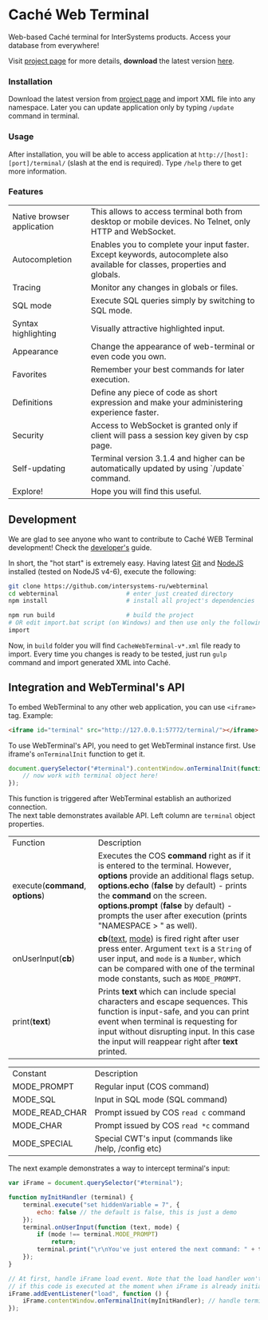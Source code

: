 # Caché Web Terminal
Web-based Caché terminal for InterSystems products. Access your database from everywhere!

Visit [project page](http://intersystems-ru.github.io/webterminal) for more details, **download** the latest version [here](http://intersystems-ru.github.io/webterminal/#downloads).

### Installation
Download the latest version from <a href="http://intersystems-ru.github.io/webterminal/#downloads">project page</a>
and import XML file into any namespace. Later you can update application only by typing `/update` command in terminal.

### Usage
After installation, you will be able to access application at `http://[host]:[port]/terminal/` (slash at the end is required).
Type `/help` there to get more information.

### Features
<table>
	<tr>
		<td class="info">Native browser application</td>
		<td>This allows to access terminal both from desktop or mobile devices. No Telnet, only HTTP and WebSocket.</td>
	</tr>
	<tr>
		<td class="info">Autocompletion</td>
		<td>Enables you to complete your input faster. Except keywords, autocomplete also available for classes, properties and globals.</td>
	</tr>
	<tr>
		<td class="info">Tracing</td>
		<td>Monitor any changes in globals or files.</td>
	</tr>
	<tr>
		<td class="info">SQL mode</td>
		<td>Execute SQL queries simply by switching to SQL mode.</td>
	</tr>
	<tr>
		<td class="info">Syntax highlighting</td>
		<td>Visually attractive highlighted input.</td>
	</tr>
	<tr>
		<td class="info">Appearance</td>
		<td>Change the appearance of web-terminal or even code you own.</td>
	</tr>
	<tr>
		<td class="info">Favorites</td>
		<td>Remember your best commands for later execution.</td>
	</tr>
	<tr>
		<td class="info">Definitions</td>
		<td>Define any piece of code as short expression and make your administering experience faster.</td>
	</tr>
	<tr>
		<td class="info">Security</td>
		<td>Access to WebSocket is granted only if client will pass a session key given by csp page.</td>
	</tr>
	<tr>
		<td class="info">Self-updating</td>
		<td>Terminal version 3.1.4 and higher can be automatically updated by using `/update` command.</td>
	</tr>
	<tr>
		<td class="info">Explore!</td>
		<td>Hope you will find this useful.</td>
	</tr>
</table>

Development
-----------

We are glad to see anyone who want to contribute to Caché WEB Terminal development! Check the 
[developer's](https://github.com/intersystems-ru/webterminal/blob/master/DEVELOPMENT.md) guide.

In short, the "hot start" is extremely easy. Having latest [Git](https://git-scm.com/) and
[NodeJS](https://nodejs.org/en/) installed (tested on NodeJS v4-6), execute the following:

```sh
git clone https://github.com/intersystems-ru/webterminal
cd webterminal                   # enter just created directory
npm install                      # install all project's dependencies

npm run build                    # build the project
# OR edit import.bat script (on Windows) and then use only the following command:
import
```

Now, in `build` folder you will find `CacheWebTerminal-v*.xml` file ready to import. Every time you
changes is ready to be tested, just run `gulp` command and import generated XML into Caché. 


Integration and WebTerminal's API
---------------------------------

To embed WebTerminal to any other web application, you can use `<iframe>` tag.
Example:

```html
<iframe id="terminal" src="http://127.0.0.1:57772/terminal/"></iframe>
```

To use WebTerminal's API, you need to get WebTerminal instance first. Use iframe's
`onTerminalInit` function to get it.

```js
document.querySelector("#terminal").contentWindow.onTerminalInit(function (terminal) {
    // now work with terminal object here!
});
```

This function is triggered after WebTerminal establish an authorized connection.  
The next table demonstrates available API. Left column are `terminal` object properties.

<table>
	<tr>
		<td>Function</td>
		<td>Description</td>
	</tr>
	<tr>
        <td>execute(<b>command</b>, <b>options</b>)</td>
        <td>
            Executes the COS <b>command</b> right as if it is entered
            to the terminal. However, <b>options</b> provide an
            additional flags setup.<br/>
            <b>options.echo</b> (<b>false</b> by default) - prints the
            <b>command</b> on the screen.<br/>
            <b>options.prompt</b> (<b>false</b> by default) - prompts
            the user after execution (prints "NAMESPACE > " as well).
        </td>
    </tr>
	<tr>
        <td>onUserInput(<b>cb</b>)</td>
        <td>
            <b>cb</b>(<u>text</u>, <u>mode</u>) is fired right after user press enter. Argument
            <code>text</code> is a <code>String</code> of user input, and
            <code>mode</code> is a <code>Number</code>, which can be compared
            with one of the terminal mode constants, such as <code>MODE_PROMPT</code>.
        </td>
    </tr>
    <tr>
        <td>print(<b>text</b>)</td>
        <td>
            Prints <b>text</b> which can include special characters and
            escape sequences. This function is input-safe, and you can
            print event when terminal is requesting for input without
            disrupting input. In this case the input will reappear
            right after <b>text</b> printed. 
        </td>
    </tr>
</table>

<table>
    <tr>
		<td>Constant</td>
		<td>Description</td>
	</tr>
    <tr><td>MODE_PROMPT</td><td>Regular input (COS command)</td></tr>
    <tr><td>MODE_SQL</td><td>Input in SQL mode (SQL command)</td></tr>
    <tr><td>MODE_READ_CHAR</td><td>Prompt issued by COS <code>read c</code> command</td></tr>
    <tr><td>MODE_CHAR</td><td>Prompt issued by COS <code>read *c</code> command</td></tr>
    <tr><td>MODE_SPECIAL</td><td>Special CWT's input (commands like /help, /config etc)</td></tr>
</table>

The next example demonstrates a way to intercept terminal's input:

```js
var iFrame = document.querySelector("#terminal");

function myInitHandler (terminal) {
    terminal.execute("set hiddenVariable = 7", {
        echo: false // the default is false, this is just a demo
    });
    terminal.onUserInput(function (text, mode) {
        if (mode !== terminal.MODE_PROMPT)
            return;
        terminal.print("\r\nYou've just entered the next command: " + text);
    });
}

// At first, handle iFrame load event. Note that the load handler won't work
// if this code is executed at the moment when iFrame is already initialized.
iFrame.addEventListener("load", function () {
    iFrame.contentWindow.onTerminalInit(myInitHandler); // handle terminal initialization
});
```
